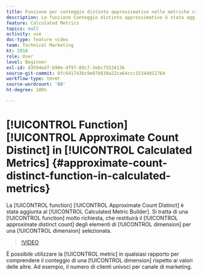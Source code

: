```yaml
---
title: Funzione per conteggio distinto approssimativo nelle metriche calcolate
description: La funzione Conteggio distinto approssimativo è stata aggiunta al generatore di metriche calcolate. Si tratta di una funzione molto richiesta, che restituirà il conteggio distinto approssimativo degli elementi di dimensione per una dimensione selezionata.
feature: Calculated Metrics
topics: null
activity: use
doc-type: feature video
team: Technical Marketing
kt: 1910
role: User
level: Beginner
exl-id: d3594ed7-b90e-4f97-89c7-3e6c75534136
source-git-commit: 8fc641743bc9e07b838a22ca64ccc15344d52764
workflow-type: tm+mt
source-wordcount: '88'
ht-degree: 100%

---
```


# [!UICONTROL Function] [!UICONTROL Approximate Count Distinct] in [!UICONTROL Calculated Metrics] {#approximate-count-distinct-function-in-calculated-metrics}

La [!UICONTROL function] [!UICONTROL Approximate Count Distinct] è stata aggiunta al [!UICONTROL Calculated Metric Builder]. Si tratta di una [!UICONTROL function] molto richiesta, che restituirà il [!UICONTROL approximate distinct count] degli elementi di [!UICONTROL dimension] per una [!UICONTROL dimension] selezionata.

>[!VIDEO](https://video.tv.adobe.com/v/23722/?quality=12&learn=on)

È possibile utilizzare la [!UICONTROL metric] in qualsiasi rapporto per comprendere il conteggio di una [!UICONTROL dimension] rispetto ai valori delle altre. Ad esempio, il numero di clienti univoci per canale di marketing.
